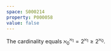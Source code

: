 ```yaml
---
space: S000214
property: P000058
value: false
---
```


The cardinality equals $\aleph_0^{\aleph_1}=2^{\aleph_1}\geq 2^{\aleph_0}$.
